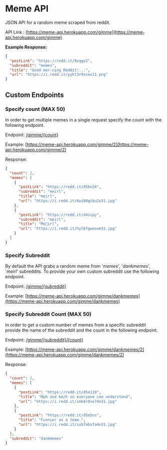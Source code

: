 # Meme API

JSON API for a random meme scraped from reddit.

API Link : [https://meme-api.herokuapp.com/gimme](https://meme-api.herokuapp.com/gimme)

**Example Response:**

```json
{
  "postLink": "https://redd.it/9vqgv2",
  "subreddit": "memes",
  "title": "Good mor-ning Reddit!...",
  "url": "https://i.redd.it/yykt3r9zsex11.png"
}
```

## Custom Endpoints

### Specify count (MAX 50)

In order to get multiple memes in a single request specify the count with the following endpoint.

Endpoint: [/gimme/{count}](https://meme-api.herokuapp.com/gimme/2)

Example: [https://meme-api.herokuapp.com/gimme/2](https://meme-api.herokuapp.com/gimme/2)

Response:

```json
{
  "count": 2,
  "memes": [
    {
      "postLink": "https://redd.it/d5bn24",
      "subreddit": "meirl",
      "title": "meirl",
      "url": "https://i.redd.it/6wjb8gibu2n31.jpg"
    },
    {
      "postLink": "https://redd.it/d4zipy",
      "subreddit": "meirl",
      "title": "Me🚐irl",
      "url": "https://i.redd.it/hyl6fgweswm31.jpg"
    }
  ]
}
```

### Specify Subreddit

By default the API grabs a random meme from '_memes_', '_dankmemes_', '_meirl_' subreddits. To provide your own custom subreddit use the following endpoint.

Endpoint: [/gimme/{subreddit}](https://meme-api.herokuapp.com/gimme/dankmemes)

Example: [https://meme-api.herokuapp.com/gimme/dankmemes](https://meme-api.herokuapp.com/gimme/dankmemes)

### Specify Subreddit Count (MAX 50)

In order to get a custom number of memes from a specific subreddit provide the name of the subreddit and the count in the following endpoint.

Endpoint: [/gimme/{subreddit}/{count}](https://meme-api.herokuapp.com/gimme/dankmemes/2)

Example: [https://meme-api.herokuapp.com/gimme/dankmemes/2](https://meme-api.herokuapp.com/gimme/dankmemes/2)

Response:

```json
{
  "count": 2,
  "memes": [
    {
      "postLink": "https://redd.it/d5e119",
      "title": "Mph and km/h so everyone can understand",
      "url": "https://i.redd.it/imb4r0se74n31.jpg"
    },
    {
      "postLink": "https://redd.it/d5e5ns",
      "title": "Funnier as a team.",
      "url": "https://i.redd.it/ixb7absfa4n31.jpg"
    }
  ],
  "subreddit": "dankmemes"
}
```
